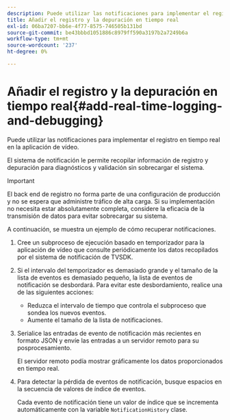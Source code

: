 ```yaml
---
description: Puede utilizar las notificaciones para implementar el registro en tiempo real en la aplicación de vídeo.
title: Añadir el registro y la depuración en tiempo real
exl-id: 06ba7207-bb6e-4f77-8575-746505b131bd
source-git-commit: be43bbbd1051886c8979ff590a3197b2a7249b6a
workflow-type: tm+mt
source-wordcount: '237'
ht-degree: 0%

---
```


# Añadir el registro y la depuración en tiempo real{#add-real-time-logging-and-debugging}

Puede utilizar las notificaciones para implementar el registro en tiempo real en la aplicación de vídeo.

El sistema de notificación le permite recopilar información de registro y depuración para diagnósticos y validación sin sobrecargar el sistema.

>[!IMPORTANT]
>
>El back end de registro no forma parte de una configuración de producción y no se espera que administre tráfico de alta carga. Si su implementación no necesita estar absolutamente completa, considere la eficacia de la transmisión de datos para evitar sobrecargar su sistema.

A continuación, se muestra un ejemplo de cómo recuperar notificaciones.

1. Cree un subproceso de ejecución basado en temporizador para la aplicación de vídeo que consulte periódicamente los datos recopilados por el sistema de notificación de TVSDK.

1. Si el intervalo del temporizador es demasiado grande y el tamaño de la lista de eventos es demasiado pequeño, la lista de eventos de notificación se desbordará. Para evitar este desbordamiento, realice una de las siguientes acciones:

   * Reduzca el intervalo de tiempo que controla el subproceso que sondea los nuevos eventos.
   * Aumente el tamaño de la lista de notificaciones.

1. Serialice las entradas de evento de notificación más recientes en formato JSON y envíe las entradas a un servidor remoto para su posprocesamiento.

   El servidor remoto podía mostrar gráficamente los datos proporcionados en tiempo real.
1. Para detectar la pérdida de eventos de notificación, busque espacios en la secuencia de valores de índice de eventos.

   Cada evento de notificación tiene un valor de índice que se incrementa automáticamente con la variable `NotificationHistory` clase.
